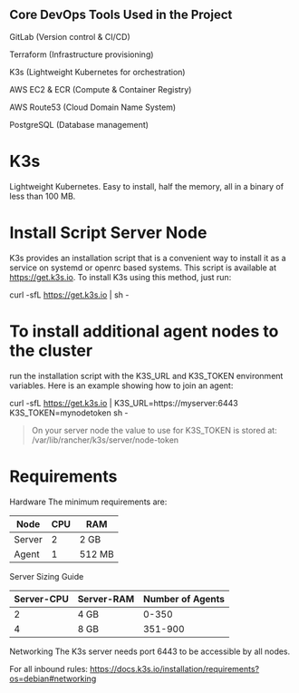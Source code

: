 ## Core DevOps Tools Used in the Project

GitLab (Version control & CI/CD)

Terraform (Infrastructure provisioning)

K3s (Lightweight Kubernetes for orchestration)

AWS EC2 & ECR (Compute & Container Registry)

AWS Route53 (Cloud Domain Name System)

PostgreSQL (Database management)



# K3s
Lightweight Kubernetes. Easy to install, half the memory, all in a binary of less than 100 MB.

# Install Script Server Node
K3s provides an installation script that is a convenient way to install it as a service on systemd or openrc based systems. This script is available at https://get.k3s.io. To install K3s using this method, just run:

curl -sfL https://get.k3s.io | sh -


# To install additional agent nodes to the cluster
 run the installation script with the K3S_URL and K3S_TOKEN environment variables. Here is an example showing how to join an agent:

curl -sfL https://get.k3s.io | K3S_URL=https://myserver:6443 K3S_TOKEN=mynodetoken sh -

> On your server node the value to use for K3S_TOKEN is stored at:
/var/lib/rancher/k3s/server/node-token 

# Requirements

Hardware
The minimum requirements are:

| Node   | CPU   | RAM |
| ------ | ------| --- |
| Server | 2     | 2 GB |
| Agent  | 1     | 512 MB |


Server Sizing Guide

| Server-CPU | Server-RAM | Number of Agents |
| ------     | ------     | ------
|    2       |    4 GB    | 0-350            |
|    4       |    8 GB    | 351-900          |



Networking
The K3s server needs port 6443 to be accessible by all nodes.

For all inbound rules:
https://docs.k3s.io/installation/requirements?os=debian#networking